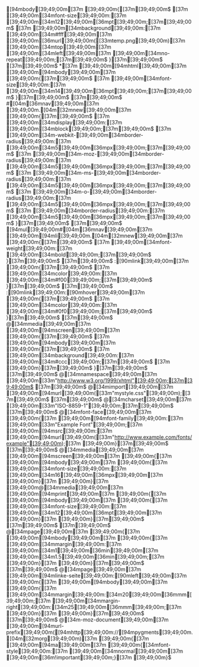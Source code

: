 [94mbody[39;49;00m[37m [39;49;00m{[37m[39;49;00m$
[37m    [39;49;00m[34mfont-size[39;49;00m:[37m [39;49;00m[34m12[39;49;00m[36mpt[39;49;00m;[37m[39;49;00m$
[37m    [39;49;00m[34mbackground[39;49;00m:[37m [39;49;00m[34m#fff[39;49;00m[37m [39;49;00m[36murl[39;49;00m([33mtemp.png[39;49;00m)[37m [39;49;00m[34mtop[39;49;00m[37m [39;49;00m[34mleft[39;49;00m[37m [39;49;00m[34mno-repeat[39;49;00m;[37m[39;49;00m$
}[37m[39;49;00m$
[37m[39;49;00m$
*[37m [39;49;00m[94mhtml[39;49;00m[37m [39;49;00m[94mbody[39;49;00m[37m [39;49;00m{[37m[39;49;00m$
[37m    [39;49;00m[34mfont-size[39;49;00m:[37m [39;49;00m[34m14[39;49;00m[36mpt[39;49;00m;[37m[39;49;00m$
}[37m[39;49;00m$
[37m[39;49;00m$
#[04m[36mnav[39;49;00m[37m [39;49;00m.[04m[32mnew[39;49;00m[37m [39;49;00m{[37m[39;49;00m$
[37m    [39;49;00m[34mdisplay[39;49;00m:[37m [39;49;00m[34mblock[39;49;00m;[37m[39;49;00m$
[37m    [39;49;00m[34m-webkit-[39;49;00m[34mborder-radius[39;49;00m:[37m [39;49;00m[34m5[39;49;00m[36mpx[39;49;00m;[37m[39;49;00m$
[37m    [39;49;00m[34m-moz-[39;49;00m[34mborder-radius[39;49;00m:[37m [39;49;00m[34m5[39;49;00m[36mpx[39;49;00m;[37m[39;49;00m$
[37m    [39;49;00m[34m-ms-[39;49;00m[34mborder-radius[39;49;00m:[37m [39;49;00m[34m5[39;49;00m[36mpx[39;49;00m;[37m[39;49;00m$
[37m    [39;49;00m[34m-o-[39;49;00m[34mborder-radius[39;49;00m:[37m [39;49;00m[34m5[39;49;00m[36mpx[39;49;00m;[37m[39;49;00m$
[37m    [39;49;00m[34mborder-radius[39;49;00m:[37m [39;49;00m[34m5[39;49;00m[36mpx[39;49;00m;[37m[39;49;00m$
}[37m[39;49;00m$
[37m[39;49;00m$
[94mul[39;49;00m#[04m[36mnav[39;49;00m[37m [39;49;00m[94mli[39;49;00m.[04m[32mnew[39;49;00m[37m [39;49;00m{[37m[39;49;00m$
[37m    [39;49;00m[34mfont-weight[39;49;00m:[37m [39;49;00m[34mbold[39;49;00m;[37m[39;49;00m$
}[37m[39;49;00m$
[37m[39;49;00m$
:[90mlink[39;49;00m[37m [39;49;00m{[37m[39;49;00m$
[37m    [39;49;00m[34mcolor[39;49;00m:[37m [39;49;00m[34m#f00[39;49;00m;[37m[39;49;00m$
}[37m[39;49;00m$
[37m[39;49;00m$
:[90mlink[39;49;00m:[90mhover[39;49;00m[37m [39;49;00m{[37m[39;49;00m$
[37m    [39;49;00m[34mcolor[39;49;00m:[37m [39;49;00m[34m#0f0[39;49;00m;[37m[39;49;00m$
}[37m[39;49;00m$
[37m[39;49;00m$
@[34mmedia[39;49;00m[37m [39;49;00m[94mscreen[39;49;00m[37m [39;49;00m{[37m[39;49;00m$
[37m  [39;49;00m[94mbody[39;49;00m[37m [39;49;00m{[37m[39;49;00m$
[37m    [39;49;00m[34mbackground[39;49;00m:[37m [39;49;00m[34m#ccc[39;49;00m;[37m[39;49;00m$
[37m  [39;49;00m}[37m[39;49;00m$
}[37m[39;49;00m$
[37m[39;49;00m$
@[34mnamespace[39;49;00m[37m [39;49;00m[33m"http://www.w3.org/1999/xhtml"[39;49;00m;[37m[39;49;00m$
[37m[39;49;00m$
@[34mimport[39;49;00m[37m [39;49;00m[94murl[39;49;00m([33m"mystyle.css"[39;49;00m);[37m[39;49;00m$
[37m[39;49;00m$
@[34mcharset[39;49;00m[37m [39;49;00m[33m"ISO-8859-1"[39;49;00m;[37m[39;49;00m$
[37m[39;49;00m$
@[34mfont-face[39;49;00m[37m [39;49;00m{[37m [39;49;00m[94mfont-family[39;49;00m:[37m [39;49;00m[33m"Example Font"[39;49;00m;[37m [39;49;00m[94msrc[39;49;00m:[37m [39;49;00m[94murl[39;49;00m([33m"http://www.example.com/fonts/example"[39;49;00m);[37m [39;49;00m}[37m[39;49;00m$
[37m[39;49;00m$
@[34mmedia[39;49;00m[37m [39;49;00m[94mscreen[39;49;00m[37m [39;49;00m{[37m [39;49;00m[94mbody[39;49;00m[37m [39;49;00m{[37m [39;49;00m[34mfont-size[39;49;00m:[37m [39;49;00m[34m16[39;49;00m[36mpx[39;49;00m[37m [39;49;00m}[37m [39;49;00m}[37m [39;49;00m@[34mmedia[39;49;00m[37m [39;49;00m[94mprint[39;49;00m[37m [39;49;00m{[37m [39;49;00m[94mbody[39;49;00m[37m [39;49;00m{[37m [39;49;00m[34mfont-size[39;49;00m:[37m [39;49;00m[34m12[39;49;00m[36mpt[39;49;00m[37m [39;49;00m}[37m [39;49;00m}[37m[39;49;00m$
[37m[39;49;00m$
[37m[39;49;00m$
@[34mpage[39;49;00m[37m [39;49;00m{[37m [39;49;00m[94mbody[39;49;00m[37m [39;49;00m{[37m [39;49;00m[34mmargin[39;49;00m:[37m [39;49;00m[34m1[39;49;00m[36min[39;49;00m[37m [39;49;00m[34m1.5[39;49;00m[36min[39;49;00m;[37m [39;49;00m}[37m [39;49;00m}[37m[39;49;00m$
[37m[39;49;00m$
@[34mpage[39;49;00m[37m [39;49;00m[94mlinke-seite[39;49;00m:[90mleft[39;49;00m[37m [39;49;00m{[37m [39;49;00m[94mbody[39;49;00m[37m [39;49;00m{[37m [39;49;00m[34mmargin[39;49;00m:[34m20[39;49;00m[36mmm[39;49;00m;[37m [39;49;00m[34mmargin-right[39;49;00m:[34m25[39;49;00m[36mmm[39;49;00m;[37m [39;49;00m}[37m [39;49;00m}[37m[39;49;00m$
[37m[39;49;00m$
@[34m-moz-document[39;49;00m[37m [39;49;00m[94murl-prefix[39;49;00m([94mhttp[39;49;00m://[94mpygments[39;49;00m.[04m[32morg[39;49;00m)[37m [39;49;00m{[37m  [39;49;00m[94ma[39;49;00m[37m [39;49;00m{[34mfont-style[39;49;00m:[37m [39;49;00m[34mnormal[39;49;00m[37m [39;49;00m[36m!important[39;49;00m;}[37m [39;49;00m}$
